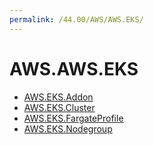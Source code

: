 ```yaml
---
permalink: /44.00/AWS/AWS.EKS/
---
```


# AWS.AWS.EKS



* [AWS.EKS.Addon](AWS.EKS.Addon.md)
* [AWS.EKS.Cluster](AWS.EKS.Cluster.md)
* [AWS.EKS.FargateProfile](AWS.EKS.FargateProfile.md)
* [AWS.EKS.Nodegroup](AWS.EKS.Nodegroup.md)